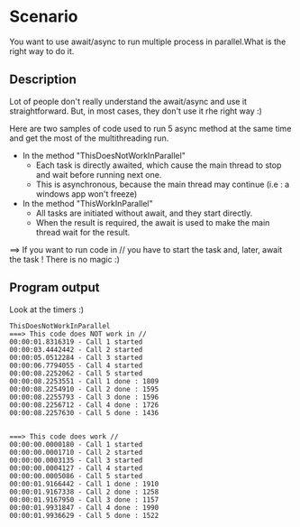 # Scenario
You want to use await/async to run multiple process in parallel.What is the right way to do it.

## Description
Lot of people don't really understand the await/async and use it straightforward.
But, in most cases, they don't use it rhe right way :)

Here are two samples of code used to run 5 async method at the same time and get the most of the multithreading run.
* In the method "ThisDoesNotWorkInParallel"
  * Each task is directly awaited, which cause the main thread to stop and wait before running next one.
  * This is asynchronous, because the main thread may continue (i.e : a windows app won't freeze)
* In the method "ThisWorkInParallel"
  * All tasks are initiated without await, and they start directly.
  * When the result is required, the await is used to make the main thread wait for the result.
  
==> If you want to run code in // you have to start the task and, later, await the task ! There is no magic :)

## Program output
Look at the timers :)
```
ThisDoesNotWorkInParallel
===> This code does NOT work in //
00:00:01.8316319 - Call 1 started
00:00:03.4442442 - Call 2 started
00:00:05.0512284 - Call 3 started
00:00:06.7794055 - Call 4 started
00:00:08.2252062 - Call 5 started
00:00:08.2253551 - Call 1 done : 1809
00:00:08.2254910 - Call 2 done : 1595
00:00:08.2255793 - Call 3 done : 1596
00:00:08.2256712 - Call 4 done : 1726
00:00:08.2257630 - Call 5 done : 1436


===> This code does work //
00:00:00.0000180 - Call 1 started
00:00:00.0001710 - Call 2 started
00:00:00.0003135 - Call 3 started
00:00:00.0004127 - Call 4 started
00:00:00.0005086 - Call 5 started
00:00:01.9166442 - Call 1 done : 1910
00:00:01.9167338 - Call 2 done : 1258
00:00:01.9167950 - Call 3 done : 1157
00:00:01.9931847 - Call 4 done : 1990
00:00:01.9936629 - Call 5 done : 1522

```
